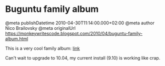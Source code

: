 # Buguntu family album

@meta publishDatetime 2010-04-30T11:14:00.000+02:00
@meta author Nico Brailovsky
@meta originalUrl https://monkeywritescode.blogspot.com/2010/04/buguntu-family-album.html

This is a very cool family album: [link](/md_blog/youfoundadeadlink.md)

Can't wait to upgrade to 10.04, my current install (9.10) is working like crap.

